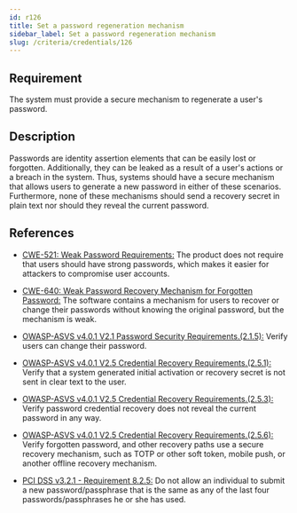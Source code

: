 ```yaml
---
id: r126
title: Set a password regeneration mechanism
sidebar_label: Set a password regeneration mechanism
slug: /criteria/credentials/126
---
```


## Requirement

The system must provide a secure mechanism
to regenerate a user's password.

## Description

Passwords are identity assertion elements
that can be easily lost or forgotten.
Additionally,
they can be leaked
as a result of a user's actions
or a breach in the system.
Thus,
systems should have a secure mechanism
that allows users
to generate a new password
in either of these scenarios.
Furthermore,
none of these mechanisms
should send a recovery secret
in plain text
nor should they reveal the current password.

## References

- [CWE-521: Weak Password Requirements:](https://cwe.mitre.org/data/definitions/521.html)
The product does not require
that users should have strong passwords,
which makes it easier for attackers
to compromise user accounts.

- [CWE-640: Weak Password Recovery Mechanism for Forgotten Password:](https://cwe.mitre.org/data/definitions/640.html)
The software contains a mechanism
for users to recover
or change their passwords
without knowing the original password,
but the mechanism is weak.

- [OWASP-ASVS v4.0.1 V2.1 Password Security Requirements.(2.1.5):](https://owasp.org/www-pdf-archive/OWASP_Application_Security_Verification_Standard_4.0-en.pdf)
Verify users can change their password.

- [OWASP-ASVS v4.0.1 V2.5 Credential Recovery Requirements.(2.5.1):](https://owasp.org/www-pdf-archive/OWASP_Application_Security_Verification_Standard_4.0-en.pdf)
Verify that a system generated initial activation
or recovery secret
is not sent in clear text
to the user.

- [OWASP-ASVS v4.0.1 V2.5 Credential Recovery Requirements.(2.5.3):](https://owasp.org/www-pdf-archive/OWASP_Application_Security_Verification_Standard_4.0-en.pdf)
Verify password credential recovery
does not reveal the current password
in any way.

- [OWASP-ASVS v4.0.1 V2.5 Credential Recovery Requirements.(2.5.6):](https://owasp.org/www-pdf-archive/OWASP_Application_Security_Verification_Standard_4.0-en.pdf)
Verify forgotten password,
and other recovery paths
use a secure recovery mechanism,
such as TOTP or other soft token,
mobile push, 
or another offline recovery mechanism.

- [PCI DSS v3.2.1 - Requirement 8.2.5:](https://www.pcisecuritystandards.org/documents/PCI_DSS_v3-2-1.pdf)
Do not allow an individual to submit
a new password/passphrase
that is the same
as any of the last four passwords/passphrases
he or she has used.
